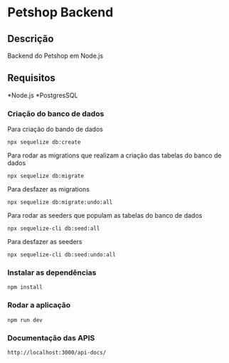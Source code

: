 # Petshop Backend

## Descrição
Backend do Petshop em Node.js

## Requisitos
*Node.js
*PostgresSQL

### Criação do banco de dados

Para criação do bando de dados
```
npx sequelize db:create
```
Para rodar as migrations que realizam a criação das tabelas do banco de dados

```
npx sequelize db:migrate
```

Para desfazer as migrations
```
npx sequelize db:migrate:undo:all
```

Para rodar as seeders que populam as tabelas do banco de dados

```
npx sequelize-cli db:seed:all
```

Para desfazer as seeders
```
npx sequelize-cli db:seed:undo:all
```

### Instalar as dependências

```
npm install
```

### Rodar a aplicação

```
npm run dev
```

### Documentação das APIS

```
http://localhost:3000/api-docs/
```